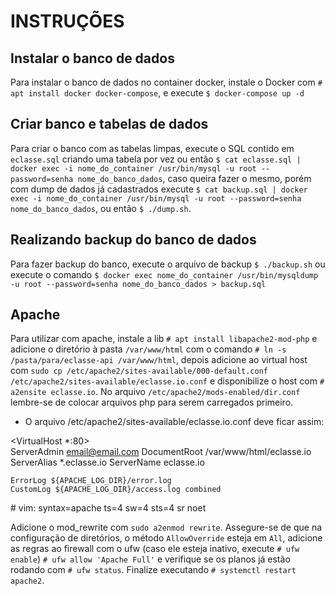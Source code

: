 # INSTRUÇÕES

## Instalar o banco de dados  
Para instalar o banco de dados no container docker, instale o Docker com `# apt install docker docker-compose`, e execute `$ docker-compose up -d`

## Criar banco e tabelas de dados  
Para criar o banco com as tabelas limpas, execute o SQL contido em `eclasse.sql` criando uma tabela por vez ou então `$ cat eclasse.sql | docker exec -i nome_do_container /usr/bin/mysql -u root --password=senha nome_do_banco_dados`, caso queira fazer o mesmo, porém com dump de dados já cadastrados execute `$ cat backup.sql | docker exec -i nome_do_container /usr/bin/mysql -u root --password=senha nome_do_banco_dados`, ou então `$ ./dump.sh`.

## Realizando backup do banco de dados  
Para fazer backup do banco, execute o arquivo de backup `$ ./backup.sh` ou execute o comando `$ docker exec nome_do_container /usr/bin/mysqldump -u root --password=senha nome_do_banco_dados > backup.sql`

## Apache
Para utilizar com apache, instale a lib `# apt install libapache2-mod-php` e adicione o diretório à pasta `/var/www/html` com o comando `# ln -s /pasta/para/eclasse-api /var/www/html`, depois adicione ao virtual host com `sudo cp /etc/apache2/sites-available/000-default.conf /etc/apache2/sites-available/eclasse.io.conf` e disponibilize o host com `# a2ensite eclasse.io`. 
No arquivo `/etc/apache2/mods-enabled/dir.conf` lembre-se de colocar arquivos php para serem carregados primeiro.

*  O arquivo /etc/apache2/sites-available/eclasse.io.conf deve ficar assim:  

<VirtualHost *:80>	
	ServerAdmin email@email.com
	DocumentRoot /var/www/html/eclasse.io
	ServerAlias *.eclasse.io
	ServerName eclasse.io

	ErrorLog ${APACHE_LOG_DIR}/error.log
	CustomLog ${APACHE_LOG_DIR}/access.log combined
</VirtualHost>
# vim: syntax=apache ts=4 sw=4 sts=4 sr noet

Adicione o mod_rewrite com `sudo a2enmod rewrite`. Assegure-se de que na configuração de diretórios, o método `AllowOverride` esteja em `All`, adicione as regras ao firewall com o ufw (caso ele esteja inativo, execute `# ufw enable`) `# ufw allow 'Apache Full'` e verifique se os planos já estão rodando com `# ufw status`. Finalize executando `# systemctl restart apache2`.

